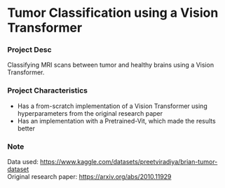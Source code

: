 # Tumor Classification using a Vision Transformer

### Project Desc
Classifying MRI scans between tumor and healthy brains using a Vision Transformer.
<br/>

### Project Characteristics
* Has a from-scratch implementation of a Vision Transformer using hyperparameters from the original research paper
* Has an implementation with a Pretrained-Vit, which made the results better

### Note
Data used: https://www.kaggle.com/datasets/preetviradiya/brian-tumor-dataset
<br/>
Original research paper: https://arxiv.org/abs/2010.11929
